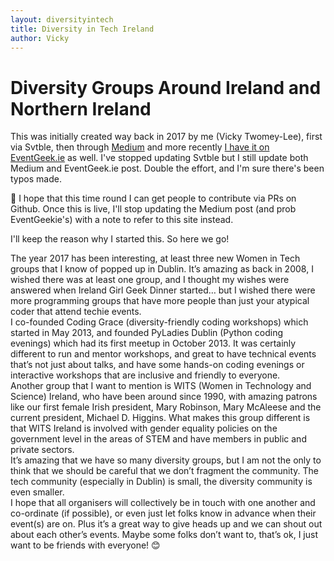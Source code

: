 ```yaml
---
layout: diversityintech
title: Diversity in Tech Ireland
author: Vicky
---
```

# Diversity Groups Around Ireland and Northern Ireland
This was initially created way back in 2017 by me (Vicky Twomey-Lee), first via Svtble, then through [Medium](https://code.likeagirl.io/the-diversity-in-tech-community-in-dublin-ireland-vicky-twomey-lee-8b24c50ba188) and more recently [I have it on EventGeek.ie](http://www.eventgeek.ie/news-notes/2019/7/9/the-diversity-in-tech-community-in-dublin-amp-ireland-vicky-twomey-lee) as well. I've stopped updating Svtble but I still update both Medium and EventGeek.ie post. Double the effort, and I'm sure there's been typos made. 

🤞 I hope that this time round I can get people to contribute via PRs on Github. Once this is live, I'll stop updating the Medium post (and prob EventGeekie's) with a note to refer to this site instead.

I'll keep the reason why I started this. So here we go!

<article class="border-solid border-1 bg-gradient-to-r from-blue-100 to-green-100 rounded-lg p-5">
    <div class="flex flex-wrap justify-center font-serif text-sm">
        <div class="md:w-1/2 sm:w-full pl-5 pr-5">
            <div>
            The year 2017 has been interesting, at least three new Women in Tech groups that I know of popped up in Dublin. It’s amazing as back in 2008, I wished there was at least one group, and I thought my wishes were answered when Ireland Girl Geek Dinner started… but I wished there were more programming groups that have more people than just your atypical coder that attend techie events.
            </div>
            <div>
            I co-founded Coding Grace (diversity-friendly coding workshops) which started in May 2013, and founded PyLadies Dublin (Python coding evenings) which had its first meetup in October 2013. It was certainly different to run and mentor workshops, and great to have technical events that’s not just about talks, and have some hands-on coding evenings or interactive workshops that are inclusive and friendly to everyone.
            </div>
        </div>
        <div class="md:w-1/2 sm:w-full sm:pt-5 md:pt-0 pl-5 pr-5">
            <div>
            Another group that I want to mention is WITS (Women in Technology and Science) Ireland, who have been around since 1990, with amazing patrons like our first female Irish president, Mary Robinson, Mary McAleese and the current president, Michael D. Higgins. What makes this group different is that WITS Ireland is involved with gender equality policies on the government level in the areas of STEM and have members in public and private sectors.
            </div>
            <div>
            It’s amazing that we have so many diversity groups, but I am not the only to think that we should be careful that we don’t fragment the community. The tech community (especially in Dublin) is small, the diversity community is even smaller. 
            </div>
        </div>
    </div>
    <div class="pt-5 pl-5 pr-5 font-serif text-sm">
        I hope that all organisers will collectively be in touch with one another and co-ordinate (if possible), or even just let folks know in advance when their event(s) are on. Plus it’s a great way to give heads up and we can shout out about each other’s events. Maybe some folks don’t want to, that’s ok, I just want to be friends with everyone! 😊
    </div>
</article>
